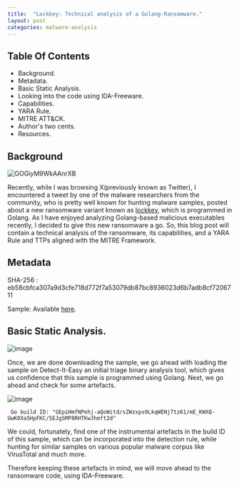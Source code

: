 ```yaml
---
title:  "Lockkey: Technical analysis of a Golang-Ransomware."
layout: post
categories: malware-analysis
---
```




## Table Of Contents

- Background.
- Metadata.
- Basic Static Analysis.
- Looking into the code using IDA-Freeware.
- Capabilities.
- YARA Rule.
- MITRE ATT&CK.
- Author's two cents.
- Resources.


## Background 


![GOGiyM9WkAAnrXB](https://github.com/xelemental/xelemental.github.io/assets/49472311/ada9293d-4f82-4f38-8749-cdf4cb905055)


Recently, while I was browsing X(previously known as Twitter), I encountered a tweet by one of the malware researchers from the community, who is pretty well known for hunting malware samples, posted about a new ransomware variant known as [lockkey](https://x.com/siri_urz/status/1792893139398566179/), which is programmed in Golang. As I have enjoyed analyzing Golang-based malicious executables recently, I decided to give this new ransomware a go. So, this blog post will contain a technical analysis of the ransomware, its capabilities, and a YARA Rule and TTPs aligned with the MITRE Framework. 


## Metadata

SHA-256 : eb58cbfca307a9d3cfe718d772f7a53079db87bc8936023d6b7adb8cf7206711

Sample: Available [here](https://bazaar.abuse.ch/sample/eb58cbfca307a9d3cfe718d772f7a53079db87bc8936023d6b7adb8cf7206711/#intel).



## Basic Static Analysis.



![image](https://github.com/xelemental/xelemental.github.io/assets/49472311/068cf6ec-456f-40c5-a3f5-80042cbf5097)


Once, we are done downloading the sample, we go ahead with loading the sample on Detect-It-Easy an initial triage binary analysis tool, which gives us confidence that this sample is programmed using Golang. Next, we go ahead and check for some artefacts.


![image](https://github.com/xelemental/xelemental.github.io/assets/49472311/0c031239-97fd-45d6-acca-8b0abc7fe189)


` Go build ID: "GEpiHmfNPehj-aQoWitd/sZWzxps9LkqWENj7tz61/mE_KWXQ-UwK0Xa5HpFKC/5EJgSMP8RHTKwJhmft2d"`


We could, fortunately, find one of the instrumental artefacts in the build ID of this sample, which can be incorporated into the detection rule, while hunting for similar samples on various popular malware corpus like VirusTotal and much more. 


Therefore keeping these artefacts in mind, we will move ahead to the ransomware code, using IDA-Freeware.




